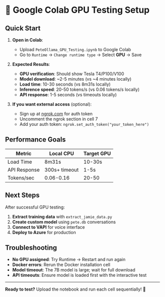 # 🚀 Google Colab GPU Testing Setup

## Quick Start

1. **Open in Colab**:

   - Upload `PeteOllama_GPU_Testing.ipynb` to Google Colab
   - Go to `Runtime` → `Change runtime type` → Select **GPU** → Save

2. **Expected Results**:

   - **GPU verification**: Should show Tesla T4/P100/V100
   - **Model download**: ~2-5 minutes (vs ~4 minutes locally)
   - **Load time**: 10-30 seconds (vs 8m31s locally)
   - **Inference speed**: 20-50 tokens/s (vs 0.06 tokens/s locally)
   - **API response**: 1-5 seconds (vs timeouts locally)

3. **If you want external access** (optional):
   - Sign up at [ngrok.com](https://ngrok.com) for auth token
   - Uncomment the ngrok section in cell 7
   - Add your auth token: `ngrok.set_auth_token("your_token_here")`

## Performance Goals

| Metric       | Local CPU     | Target GPU |
| ------------ | ------------- | ---------- |
| Load Time    | 8m31s         | 10-30s     |
| API Response | 300s+ timeout | 1-5s       |
| Tokens/sec   | 0.06-0.16     | 20-50      |

## Next Steps

After successful GPU testing:

1. **Extract training data** with `extract_jamie_data.py`
2. **Create custom model** using `pete.db` conversations
3. **Connect to VAPI** for voice interface
4. **Deploy to Azure** for production

## Troubleshooting

- **No GPU assigned**: Try Runtime → Restart and run again
- **Docker errors**: Rerun the Docker installation cell
- **Model timeout**: The 7B model is large; wait for full download
- **API timeouts**: Ensure model is loaded first with the interactive test

---

**Ready to test?** Upload the notebook and run each cell sequentially! 🎯
